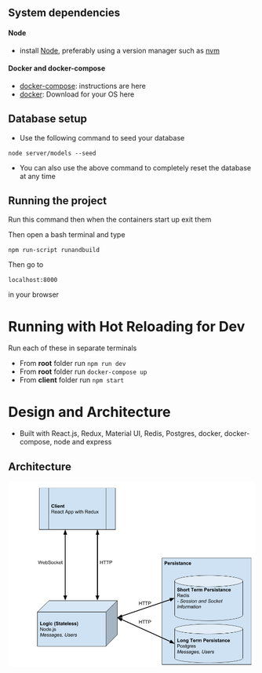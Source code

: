 ## System dependencies

#### Node

- install [Node](nodejs.org), preferably using a version manager such as [nvm](https://github.com/creationix/nvm)

#### Docker and docker-compose

- [docker-compose](https://github.com/docker/compose/releases): instructions are here
- [docker](https://store.docker.com/search?type=edition&offering=community): Download for your OS here


## Database setup

- Use the following command to seed your database

```
node server/models --seed
```
- You can also use the above command to completely reset the database at any time

## Running the project

Run this command then when the containers start up exit them

Then open a bash terminal and type

```
npm run-script runandbuild
```

Then go to 

```
localhost:8000 
```

in your browser

# Running with Hot Reloading for Dev

Run each of these in separate terminals

- From **root** folder run `npm run dev`
- From **root** folder run `docker-compose up`
- From **client** folder run `npm start`

# Design and Architecture
- Built with React.js, Redux, Material UI, Redis, Postgres, docker, docker-compose, node and express

## Architecture
![Overview of architecture](Architecture.png)
